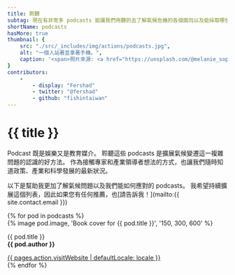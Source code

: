 ```yaml
---
title: 聆聽
subtag: 現在有非常多 podcasts 能讓我們用聽的去了解氣候危機的各個面向以及能採取哪些行動。
shortName: podcasts
hasMore: true
thumbnail: { 
    src: "./src/_includes/img/actions/podcasts.jpg", 
    alt: "一個人站著並拿著手機。", 
    caption: '<span>照片來源: <a href="https://unsplash.com/@melanie_sophie?utm_source=unsplash&amp;utm_medium=referral&amp;utm_content=creditCopyText">Melanie Pongratz</a>在<a href="https://unsplash.com/s/photos/listen-podcasts?utm_source=unsplash&amp;utm_medium=referral&amp;utm_content=creditCopyText">Unsplash</a></span>'
}
contributors:
    - 
        - display: "Fershad"
        - twitter: "@fershad"
        - github: "fishintaiwan"
---
```

# {{ title }}
Podcast 既是娛樂又是教育媒介。 聆聽這些 podcasts 是擴展氣候變遷這一複雜問題的認識的好方法。 作為接觸專家和產業領導者想法的方式，也讓我們隨時知道政策、產業和科學發展的最新狀況。

以下是幫助我更加了解氣候問題以及我們能如何應對的 podcasts。 我希望持續擴展這個列表，因此如果您有任何推薦，也[請告訴我！](mailto:{{ site.contact.email }})

<div class="action-grid auto-grid">
{% for pod in podcasts %}
<div class="card podcast">
{% image pod.image, 'Book cover for {{ pod.title }}', '150, 300, 600' %}
<div class="card--content">
<p>{{ pod.title }}<br><strong>{{ pod.author }}</strong></p>
<a href="{{pod.website}}" data-external>{{ pages.action.visitWebsite | defaultLocale: locale }}</a>
</div>
</div>
{% endfor %}
</div>
